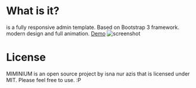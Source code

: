 # What is it?
is a fully responsive admin template. Based on Bootstrap 3 framework. modern design and full animation.
[Demo](http://miminium.codesa.ga)
![screenshot](https://github.com/akivaron/miminium/blob/master/asset/img/ss.png "screenshot")
# License
MIMINIUM is an open source project by isna nur azis that is licensed under MIT. Please feel free to use. :P
